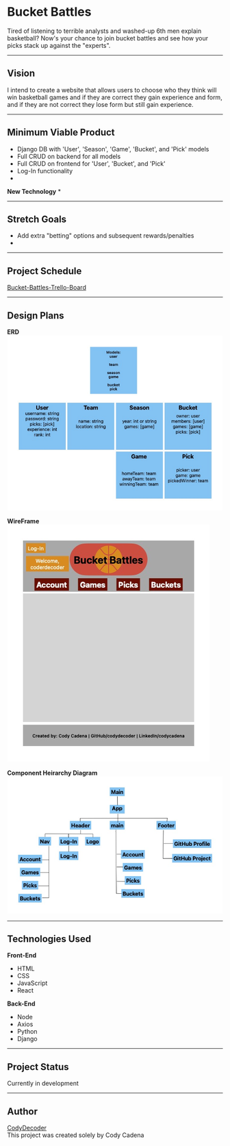 # Bucket Battles
Tired of listening to terrible analysts and washed-up 6th men explain basketball? Now's your chance to join bucket battles and see how your picks stack up against the "experts". 

---
## Vision
I intend to create a website that allows users to choose who they think will win basketball games and if they are correct they gain experience and form, and if they are not correct they lose form but still gain experience.

---
## Minimum Viable Product
* Django DB with 'User', 'Season', 'Game', 'Bucket', and 'Pick' models
* Full CRUD on backend for all models
* Full CRUD on frontend for 'User', 'Bucket', and 'Pick'
* Log-In functionality
* 

**New Technology**
* 

---
## Stretch Goals
* Add extra "betting" options and subsequent rewards/penalties
*  

---
## Project Schedule
[Bucket-Battles-Trello-Board](https://trello.com/invite/b/i8rCWCjS/ATTIfd93fd88ba99645a42e78e35bf2614b1A7BF2A9E/bucket-battles-board)

---
## Design Plans
**ERD**
![Image](/ERD/Bucket%20Battles%20ERD.jpg)

**WireFrame**
![Image](/Wireframe%20Designs/Bucket%20Battles%20Home.jpg)

**Component Heirarchy Diagram**
![Image](/CHD/Bucket%20Battles%20CHD.jpg)

---
## Technologies Used
**Front-End**
* HTML
* CSS
* JavaScript
* React

**Back-End**
* Node
* Axios
* Python
* Django

---
## Project Status
Currently in development

---
## Author
[CodyDecoder](https://github.com/codydecoder)\
This project was created solely by Cody Cadena


